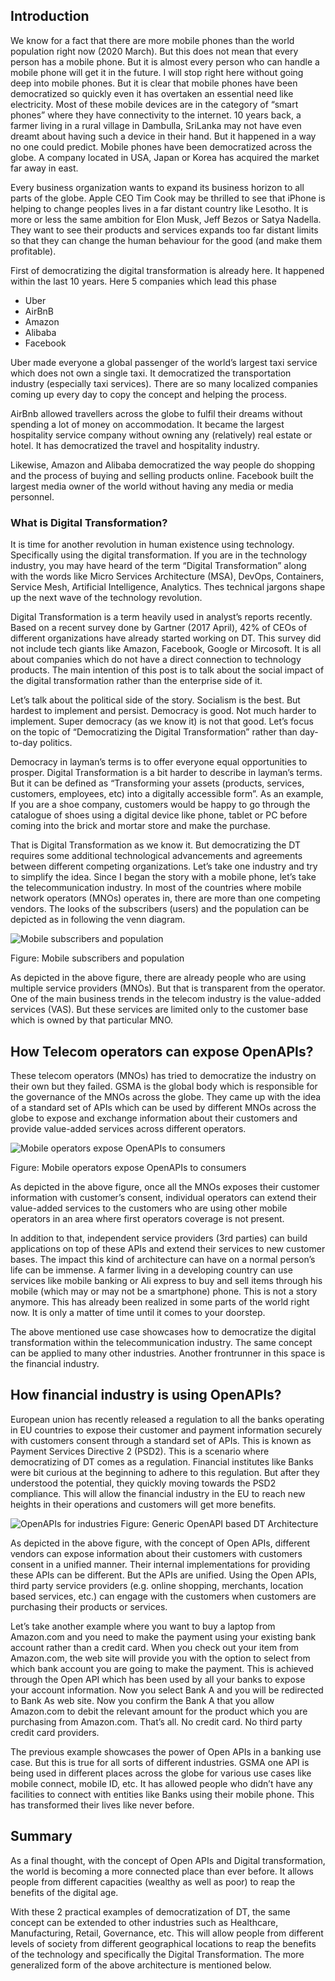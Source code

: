 ## Introduction
We know for a fact that there are more mobile phones than the world population right now (2020 March). But this does not mean that every person has a mobile phone. But it is almost every person who can handle a mobile phone will get it in the future. I will stop right here without going deep into mobile phones. But it is clear that mobile phones have been democratized so quickly even it has overtaken an essential need like electricity. Most of these mobile devices are in the category of “smart phones” where they have connectivity to the internet. 10 years back, a farmer living in a rural village in Dambulla, SriLanka may not have even dreamt about having such a device in their hand. But it happened in a way no one could predict. Mobile phones have been democratized across the globe. A company located in USA, Japan or Korea has acquired the market far away in east.

Every business organization wants to expand its business horizon to all parts of the globe. Apple CEO Tim Cook may be thrilled to see that iPhone is helping to change peoples lives in a far distant country like Lesotho. It is more or less the same ambition for Elon Musk, Jeff Bezos or Satya Nadella. They want to see their products and services expands too far distant limits so that they can change the human behaviour for the good (and make them profitable).

First of democratizing the digital transformation is already here. It happened within the last 10 years. Here 5 companies which lead this phase
- Uber
- AirBnB
- Amazon
- Alibaba
- Facebook

Uber made everyone a global passenger of the world’s largest taxi service which does not own a single taxi. It democratized the transportation industry (especially taxi services). There are so many localized companies coming up every day to copy the concept and helping the process.

AirBnb allowed travellers across the globe to fulfil their dreams without spending a lot of money on accommodation. It became the largest hospitality service company without owning any (relatively) real estate or hotel. It has democratized the travel and hospitality industry.

Likewise, Amazon and Alibaba democratized the way people do shopping and the process of buying and selling products online. Facebook built the largest media owner of the world without having any media or media personnel.

### What is Digital Transformation?
It is time for another revolution in human existence using technology. Specifically using the digital transformation. If you are in the technology industry, you may have heard of the term “Digital Transformation” along with the words like Micro Services Architecture (MSA), DevOps, Containers, Service Mesh, Artificial Intelligence, Analytics. Thes technical jargons shape up the next wave of the technology revolution.

Digital Transformation is a term heavily used in analyst’s reports recently. Based on a recent survey done by Gartner (2017 April), 42% of CEOs of different organizations have already started working on DT. This survey did not include tech giants like Amazon, Facebook, Google or Mircosoft. It is all about companies which do not have a direct connection to technology products. The main intention of this post is to talk about the social impact of the digital transformation rather than the enterprise side of it.

Let’s talk about the political side of the story. Socialism is the best. But hardest to implement and persist. Democracy is good. Not much harder to implement. Super democracy (as we know it) is not that good. Let’s focus on the topic of “Democratizing the Digital Transformation” rather than day-to-day politics.

Democracy in layman’s terms is to offer everyone equal opportunities to prosper. Digital Transformation is a bit harder to describe in layman’s terms. But it can be defined as “Transforming your assets (products, services, customers, employees, etc) into a digitally accessible form”. As an example, If you are a shoe company, customers would be happy to go through the catalogue of shoes using a digital device like phone, tablet or PC before coming into the brick and mortar store and make the purchase.

That is Digital Transformation as we know it. But democratizing the DT requires some additional technological advancements and agreements between different competing organizations. Let’s take one industry and try to simplify the idea. Since I began the story with a mobile phone, let’s take the telecommunication industry. In most of the countries where mobile network operators (MNOs) operates in, there are more than one competing vendors. The looks of the subscribers (users) and the population can be depicted as in following the venn diagram.

![Mobile subscribers and population](images/OpenAPI-DT-Pattern-img1.png)

Figure: Mobile subscribers and population

As depicted in the above figure, there are already people who are using multiple service providers (MNOs). But that is transparent from the operator. One of the main business trends in the telecom industry is the value-added services (VAS). But these services are limited only to the customer base which is owned by that particular MNO.

## How Telecom operators can expose OpenAPIs?

These telecom operators (MNOs) has tried to democratize the industry on their own but they failed. GSMA is the global body which is responsible for the governance of the MNOs across the globe. They came up with the idea of a standard set of APIs which can be used by different MNOs across the globe to expose and exchange information about their customers and provide value-added services across different operators.

![Mobile operators expose OpenAPIs to consumers](images/OpenAPI-DT-Pattern-img2.png)

Figure: Mobile operators expose OpenAPIs to consumers

As depicted in the above figure, once all the MNOs exposes their customer information with customer’s consent, individual operators can extend their value-added services to the customers who are using other mobile operators in an area where first operators coverage is not present. 

In addition to that, independent service providers (3rd parties) can build applications on top of these APIs and extend their services to new customer bases. The impact this kind of architecture can have on a normal person’s life can be immense. A farmer living in a developing country can use services like mobile banking or Ali express to buy and sell items through his mobile (which may or may not be a smartphone) phone. This is not a story anymore. This has already been realized in some parts of the world right now. It is only a matter of time until it comes to your doorstep.

The above mentioned use case showcases how to democratize the digital transformation within the telecommunication industry. The same concept can be applied to many other industries. Another frontrunner in this space is the financial industry.

## How financial industry is using OpenAPIs?

European union has recently released a regulation to all the banks operating in EU countries to expose their customer and payment information securely with customers consent through a standard set of APIs. This is known as Payment Services Directive 2 (PSD2). This is a scenario where democratizing of DT comes as a regulation. Financial institutes like Banks were bit curious at the beginning to adhere to this regulation. But after they understood the potential, they quickly moving towards the PSD2 compliance. This will allow the financial industry in the EU to reach new heights in their operations and customers will get more benefits.

![OpenAPIs for industries](images/OpenAPI-DT-Pattern-img3.png)
Figure: Generic OpenAPI based DT Architecture

As depicted in the above figure, with the concept of Open APIs, different vendors can expose information about their customers with customers consent in a unified manner. Their internal implementations for providing these APIs can be different. But the APIs are unified. Using the Open APIs, third party service providers (e.g. online shopping, merchants, location based services, etc.) can engage with the customers when customers are purchasing their products or services.

Let’s take another example where you want to buy a laptop from Amazon.com and you need to make the payment using your existing bank account rather than a credit card. When you check out your item from Amazon.com, the web site will provide you with the option to select from which bank account you are going to make the payment. This is achieved through the Open API which has been used by all your banks to expose your account information. Now you select Bank A and you will be redirected to Bank As web site. Now you confirm the Bank A that you allow Amazon.com to debit the relevant amount for the product which you are purchasing from Amazon.com. That’s all. No credit card. No third party credit card providers.

The previous example showcases the power of Open APIs in a banking use case. But this is true for all sorts of different industries. GSMA one API is being used in different places across the globe for various use cases like mobile connect, mobile ID, etc. It has allowed people who didn’t have any facilities to connect with entities like Banks using their mobile phone. This has transformed their lives like never before.

## Summary
As a final thought, with the concept of Open APIs and Digital transformation, the world is becoming a more connected place than ever before. It allows people from different capacities (wealthy as well as poor) to reap the benefits of the digital age.

With these 2 practical examples of democratization of DT, the same concept can be extended to other industries such as Healthcare, Manufacturing, Retail, Governance, etc. This will allow people from different levels of society from different geographical locations to reap the benefits of the technology and specifically the Digital Transformation.
The more generalized form of the above architecture is mentioned below.

